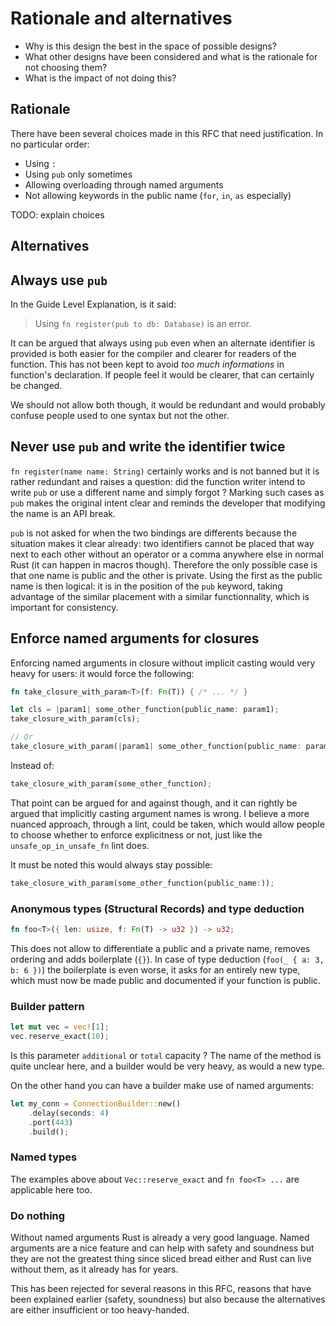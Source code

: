 # Rationale and alternatives

[rationale-and-alternatives]: #rationale-and-alternatives

- Why is this design the best in the space of possible designs?
- What other designs have been considered and what is the rationale for not choosing them?
- What is the impact of not doing this?

## Rationale

There have been several choices made in this RFC that need justification. In no particular order:

- Using `:`
- Using `pub` only sometimes
- Allowing overloading through named arguments
- Not allowing keywords in the public name (`for`, `in`, `as` especially)

TODO: explain choices

## Alternatives

## Always use `pub`

In the Guide Level Explanation, is it said:

> Using `fn register(pub to db: Database)` is an error.

It can be argued that always using `pub` even when an alternate identifier is provided is both
easier for the compiler and clearer for readers of the function. This has not been kept to avoid
_too much informations_ in function's declaration. If people feel it would be clearer, that can
certainly be changed.

We should not allow both though, it would be redundant and would probably confuse people used to one
syntax but not the other.

## Never use `pub` and write the identifier twice

`fn register(name name: String)` certainly works and is not banned but it is rather redundant and
raises a question: did the function writer intend to write `pub` or use a different name and simply
forgot ? Marking such cases as `pub` makes the original intent clear and reminds the developer that
modifying the name is an API break.

`pub` is not asked for when the two bindings are differents because the situation makes it clear
already: two identifiers cannot be placed that way next to each other without an operator or a comma
anywhere else in normal Rust (it can happen in macros though). Therefore the only possible case is
that one name is public and the other is private. Using the first as the public name is then
logical: it is in the position of the `pub` keyword, taking advantage of the similar placement with
a similar functionnality, which is important for consistency.

## Enforce named arguments for closures

Enforcing named arguments in closure without implicit casting would very heavy for users: it would
force the following:

```rust
fn take_closure_with_param<T>(f: Fn(T)) { /* ... */ }

let cls = |param1| some_other_function(public_name: param1);
take_closure_with_param(cls);

// Or
take_closure_with_param(|param1| some_other_function(public_name: param1));
```

Instead of:

```rust
take_closure_with_param(some_other_function);
```

That point can be argued for and against though, and it can rightly be argued that implicitly
casting argument names is wrong. I believe a more nuanced approach, through a lint, could be taken,
which would allow people to choose whether to enforce explicitness or not, just like the
`unsafe_op_in_unsafe_fn` lint does.

It must be noted this would always stay possible:

```rust
take_closure_with_param(some_other_function(public_name:));
```

### Anonymous types (Structural Records) and type deduction

```rust
fn foo<T>({ len: usize, f: Fn(T) -> u32 }) -> u32;
```

This does not allow to differentiate a public and a private name, removes ordering and adds
boilerplate (`{}`). In case of type deduction (`foo(_ { a: 3, b: 6 })`) the boilerplate is even
worse, it asks for an entirely new type, which must now be made public and documented if your
function is public.

### Builder pattern

```rust
let mut vec = vec![1];
vec.reserve_exact(10);
```

Is this parameter `additional` or `total` capacity ? The name of the method is quite unclear here,
and a builder would be very heavy, as would a new type.

On the other hand you can have a builder make use of named arguments:

```rust
let my_conn = ConnectionBuilder::new()
    .delay(seconds: 4)
    .port(443)
    .build();
```

### Named types

The examples above about `Vec::reserve_exact` and `fn foo<T> ...` are applicable here too.

### Do nothing

Without named arguments Rust is already a very good language. Named arguments are a nice feature and
can help with safety and soundness but they are not the greatest thing since sliced bread either and
Rust can live without them, as it already has for years.

This has been rejected for several reasons in this RFC, reasons that have been explained earlier
(safety, soundness) but also because the alternatives are either insufficient or too heavy-handed.
